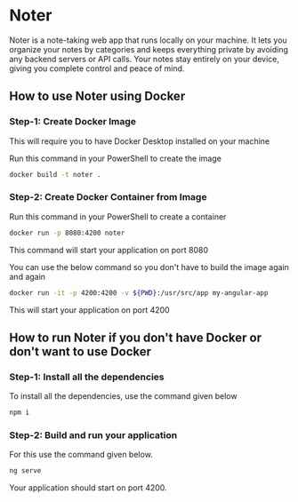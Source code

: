 # Noter

Noter is a note-taking web app that runs locally on your machine. It lets you organize your notes by categories and keeps everything private by avoiding any backend servers or API calls. Your notes stay entirely on your device, giving you complete control and peace of mind.

## How to use Noter using Docker

### Step-1: Create Docker Image

This will require you to have Docker Desktop installed on your machine

Run this command in your PowerShell to create the image

```bash
docker build -t noter .
```
### Step-2: Create Docker Container from Image

Run this command in your PowerShell to create a container

```bash
docker run -p 8080:4200 noter 
```
This command will start your application on port 8080

You can use the below command so you don't have to build the image again and again

```bash
docker run -it -p 4200:4200 -v ${PWD}:/usr/src/app my-angular-app
```
This will start your application on port 4200

## How to run Noter if you don't have Docker or don't want to use Docker 

### Step-1: Install all the dependencies

To install all the dependencies, use the command given below

```bash
npm i
```

### Step-2: Build and run your application

For this use the command given below.

```bash
ng serve
```

Your application should start on port 4200.



